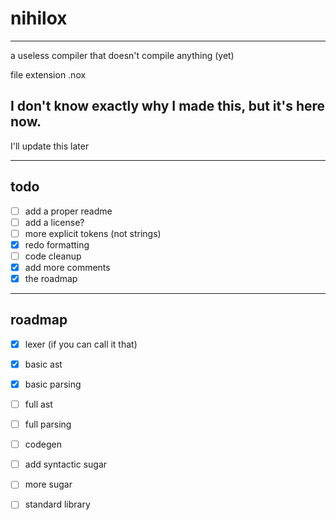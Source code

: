 # nihilox

---

a useless compiler that doesn't compile anything (yet)

file extension .nox

I don't know exactly why I made this, but it's here now.
-------------------

I'll update this later

---

todo
-------------------
- [ ] add a proper readme
- [ ] add a license?
- [ ] more explicit tokens (not strings)
- [x] redo formatting
- [ ] code cleanup
- [x] add more comments
- [x] the roadmap

---

roadmap
-------------------
- [x] lexer (if you can call it that)
- [x] basic ast
- [x] basic parsing
- [ ] full ast
- [ ] full parsing
- [ ] codegen
- [ ] add syntactic sugar
- [ ] more sugar
- [ ] standard library

